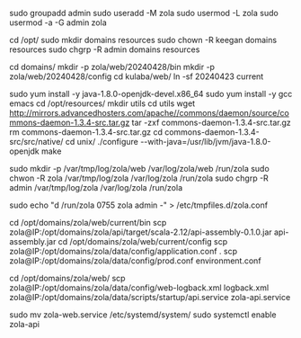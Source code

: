 sudo groupadd admin
sudo useradd -M zola
sudo usermod -L zola
sudo usermod -a -G admin zola
 
cd /opt/
sudo mkdir domains resources
sudo chown -R keegan domains resources
sudo chgrp -R admin domains resources

cd domains/
mkdir -p zola/web/20240428/bin
mkdir -p zola/web/20240428/config
cd kulaba/web/
ln -sf 20240423 current

sudo yum install -y java-1.8.0-openjdk-devel.x86_64
sudo yum install -y gcc emacs
cd /opt/resources/
mkdir utils
cd utils
wget http://mirrors.advancedhosters.com/apache//commons/daemon/source/commons-daemon-1.3.4-src.tar.gz
tar -zxf commons-daemon-1.3.4-src.tar.gz
rm commons-daemon-1.3.4-src.tar.gz
cd commons-daemon-1.3.4-src/src/native/
cd unix/
./configure --with-java=/usr/lib/jvm/java-1.8.0-openjdk
make

sudo mkdir -p /var/tmp/log/zola/web /var/log/zola/web /run/zola
sudo chwon -R zola /var/tmp/log/zola /var/log/zola /run/zola
sudo chgrp -R admin /var/tmp/log/zola /var/log/zola /run/zola

sudo echo "d /run/zola 0755 zola admin -" > /etc/tmpfiles.d/zola.conf

cd /opt/domains/zola/web/current/bin
scp zola@IP:/opt/domains/zola/api/target/scala-2.12/api-assembly-0.1.0.jar api-assembly.jar
cd /opt/domains/zola/web/current/config
scp zola@IP:/opt/domains/zola/data/config/application.conf .
scp zola@IP:/opt/domains/zola/data/config/prod.conf environment.conf

cd /opt/domains/zola/web/
scp zola@IP:/opt/domains/zola/data/config/web-logback.xml logback.xml
zola@IP:/opt/domains/zola/data/scripts/startup/api.service zola-api.service

sudo mv zola-web.service /etc/systemd/system/
sudo systemctl enable zola-api